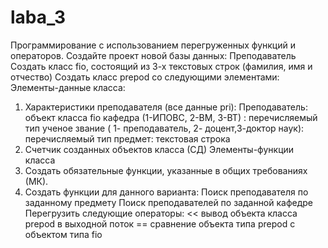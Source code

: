 # laba_3
Программирование с использованием перегруженных функций и операторов.
Создайте проект новой базы данных: Преподаватель
Создать класс fio, состоящий из 3-х текстовых строк (фамилия, имя и отчество)
Создать класс  prepod со следующими элементами:
Элементы-данные  класса:
1.	Характеристики преподавателя (все данные pri):
     Преподаватель: объект класса fio
     кафедра (1-ИПОВС, 2-ВМ, 3-ВТ) : перечисляемый тип
     ученое звание ( 1- преподаватель, 2- доцент,3-доктор наук): 
      перечисляемый тип
      предмет: текстовая строка
2. Cчетчик созданных объектов класса (СД)
Элементы-функции класса
1. Создать обязательные функции, указанные в общих требованиях (МК).
2. Создать функции для данного варианта: 
    Поиск преподавателя по заданному предмету
    Поиск преподавателей по заданной кафедре
Перегрузить следующие операторы:
       <<  вывод объекта класса prepod  в выходной поток
        == сравнение объекта типа prepod  с  объектом типа fio
